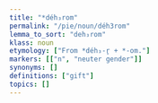 ```yaml
---
title: "*déh₃rom"
permalink: "/pie/noun/déh3rom"
lemma_to_sort: "deh₃rom"
klass: noun
etymology: ["From *déh₃-r̥ +‎ *-om."]
markers: [["n", "neuter gender"]]
synonyms: []
definitions: ["gift"]
topics: []
---
```

